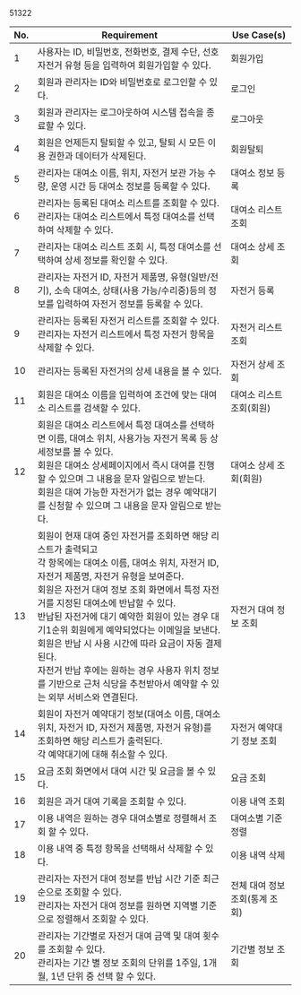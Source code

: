 51322



No.|Requirement|Use Case(s)|
|--|------|---|
|1|사용자는 ID, 비밀번호, 전화번호, 결제 수단, 선호 자전거 유형 등을 입력하여 회원가입할 수 있다.|회원가입|
|2|회원과 관리자는 ID와 비밀번호로 로그인할 수 있다.|로그인|
|3|회원과 관리자는 로그아웃하여 시스템 접속을 종료할 수 있다.|로그아웃|
|4|회원은 언제든지 탈퇴할 수 있고, 탈퇴 시 모든 이용 권한과 데이터가 삭제된다.|회원탈퇴|
|5|관리자는 대여소 이름, 위치, 자전거 보관 가능 수량, 운영 시간 등 대여소 정보를 등록할 수 있다.|대여소 정보 등록|
|6|관리자는 등록된 대여소 리스트를 조회할 수 있다.<br> 관리자는 대여소 리스트에서 특정 대여소를 선택하여 삭제할 수 있다.|대여소 리스트 조회|
|7|관리자는 대여소 리스트 조회 시, 특정 대여소를 선택하여 상세 정보를 확인할 수 있다. |대여소 상세 조회|
|8|관리자는 자전거 ID, 자전거 제품명, 유형(일반/전기), 소속 대여소, 상태(사용 가능/수리중)등의 정보를 입력하여 자전거 정보를 등록할 수 있다. |자전거 등록|
|9|관리자는 등록된 자전거 리스트를 조회할 수 있다. <br> 관리자는 자전거 리스트에서 특정 자전거 항목을 삭제할 수 있다.|자전거 리스트 조회|
|10|관리자는 등록된 자전거의 상세 내용을 볼 수 있다.|자전거 상세 조회|
|11|회원은 대여소 이름을 입력하여 조건에 맞는 대여소 리스트를 검색할 수 있다.|대여소 리스트 조회(회원)|
|12|회원은 대여소 리스트에서 특정 대여소를 선택하면 이름, 대여소 위치, 사용가능 자전거 목록 등 상세정보를 볼 수 있다.<br>회원은 대여소 상세페이지에서 즉시 대여를 진행할 수 있으며 그 내용을 문자 알림으로 받는다.<br>회원은 대여 가능한 자전거가 없는 경우 예약대기를 신청할 수 있으며 그 내용을 문자 알림으로 받는다. |대여소 상세 조회(회원)|
|13|회원이 현재 대여 중인 자전거를 조회하면 해당 리스트가 출력되고<br> 각 항목에는 대여소 이름, 대여소 위치, 자전거 ID, 자전거 제품명, 자전거 유형을 보여준다.<br>회원은 자전거 대여 정보 조회 화면에서 특정 자전거를 지정된 대여소에 반납할 수 있다. <br>반납된 자전거에 대기 예약한 회원이 있는 경우 대기1순위 회원에게 예약되었다는 이메일을 보낸다. <br> 회원은 반납 시 사용 시간에 따라 요금이 자동 결제된다. <br> 자전거 반납 후에는 원하는 경우 사용자 위치 정보를 기반으로 근처 식당을 추천받아서 예약할 수 있는 외부 서비스와 연결된다.|자전거 대여 정보 조회|
|14|회원이 자전거 예약대기 정보(대여소 이름, 대여소 위치, 자전거 ID, 자전거 제품명, 자전거 유형)를 조회하면 해당 리스트가 출력된다. <br> 각 예약대기에 대해 취소할 수 있다.| 자전거 예약대기 정보 조회|
|15|요금 조회 화면에서 대여 시간 및 요금을 볼 수 있다. |요금 조회|
|16|회원은 과거 대여 기록을 조회할 수 있다. |이용 내역 조회|
|17|이용 내역은 원하는 경우 대여소별로 정렬해서 조회 할 수 있다. |대여소별 기준 정렬|
|18|이용 내역 중 특정 항목을 선택해서 삭제할 수 있다. |이용 내역 삭제|
|19|관리자는 자전거 대여 정보를 반납 시간 기준 최근순으로 조회할 수 있다. <br> 관리자는 자전거 대여 정보를 원하면 지역별 기준으로 정렬해서 조회할 수 있다. |전체 대여 정보 조회(통계 조회)|
|20|관리자는 기간별로 자전거 대여 금액 및 대여 횟수를 조회할 수 있다. <br> 관리자는 기간 별 정보 조회의 단위를 1주일, 1개월, 1년 단위 중 선택 할 수 있다. |기간별 정보 조회|

